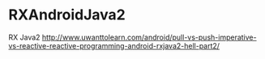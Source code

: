 # RXAndroidJava2
RX Java2
http://www.uwanttolearn.com/android/pull-vs-push-imperative-vs-reactive-reactive-programming-android-rxjava2-hell-part2/
